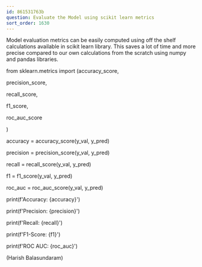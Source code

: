 ```yaml
---
id: 861531763b
question: Evaluate the Model using scikit learn metrics
sort_order: 1630
---
```


Model evaluation metrics can be easily computed using off the shelf calculations available in scikit learn library. This saves a lot of time and more precise compared to our own calculations from the scratch using numpy and pandas libraries.

from sklearn.metrics import (accuracy_score,

precision_score,

recall_score,

f1_score,

roc_auc_score

)

accuracy = accuracy_score(y_val, y_pred)

precision = precision_score(y_val, y_pred)

recall = recall_score(y_val, y_pred)

f1 = f1_score(y_val, y_pred)

roc_auc = roc_auc_score(y_val, y_pred)

print(f'Accuracy: {accuracy}')

print(f'Precision: {precision}')

print(f'Recall: {recall}')

print(f'F1-Score: {f1}')

print(f'ROC AUC: {roc_auc}')

(Harish Balasundaram)

